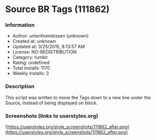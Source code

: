 # Source BR Tags (111862)

### Information
- Author: unterihremkissen (unknown)
- Created at: unknown
- Updated at: 3/25/2015, 8:13:57 AM
- License: NO-REDISTRIBUTION
- Category: tumblr
- Rating: undefined
- Total installs: 1170
- Weekly installs: 3


### Description
This script was written to move the Tags down to a new line under the Source, instead of being displayed on block.


### Screenshots (links to userstyles.org)
![https://userstyles.org/style_screenshots/111862_after.png](https://userstyles.org/style_screenshots/111862_after.png)


